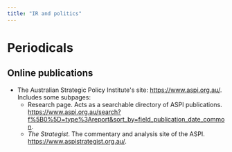 ```yaml
---
title: "IR and politics"
---
```


# Periodicals

## Online publications

- The Australian Strategic Policy Institute's site: <a href="https://www.aspi.org.au/">https://www.aspi.org.au/</a>. Includes some subpages:
    - Research page. Acts as a searchable directory of ASPI publications. <a href="https://www.aspi.org.au/search?f%5B0%5D=type%3Areport&sort_by=field_publication_date_common">https://www.aspi.org.au/search?f%5B0%5D=type%3Areport&sort_by=field_publication_date_common</a>.
    - <i>The Strategist</i>. The commentary and analysis site of the ASPI. <a href="https://www.aspistrategist.org.au/">https://www.aspistrategist.org.au/</a>.


